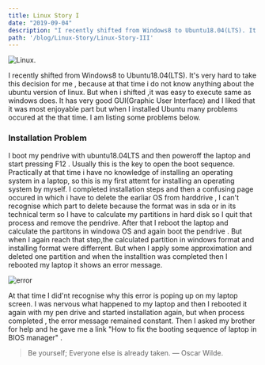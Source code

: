 ```yaml
---
title: Linux Story I
date: "2019-09-04"
description: "I recently shifted from Windows8 to Ubuntu18.04(LTS). It's....."
path: '/blog/Linux-Story/Linux-Story-III'
---
```

![Linux](https://blog.prashantpandey9.in/static/c0d183c4bbf57a08201e56900dde0e45/17a7e/linux.jpg).

I recently shifted from Windows8 to Ubuntu18.04(LTS). It's very hard to take this decision for me , because at that time i do not know anything about the ubuntu version of linux. But when i shifted ,it was easy to execute same as windows does. It has very good GUI(Graphic User Interface) and I liked that it was most enjoyable part but when I installed  Ubuntu many problems occured at the that  time. I am listing some problems below.






### Installation Problem
I boot my pendrive with ubuntu18.04LTS and then  poweroff the laptop and start pressing F12 . Usually this is the key to open the boot sequence. Practically at that time i have no knowledge of installing an operating system in a laptop, so this is my first attemt for installing an operating system by myself. I completed installation steps and then a confusing page occured in which i have to delete the earliar OS from harddrive , I can't recognise which part to delete  because the format was  in sda or in its technical term so I have to calculate my partitions in hard disk so I quit that process and remove the pendrive. After that I reboot the laptop and calculate the partitons in windowa OS and again boot the pendrive . But when I again reach that step,the calculated partition in windows format and installing format were differrent. But when  I apply some approximation and deleted one partition and  when the installtion was  completed then I rebooted my laptop it shows an error message.

![error](https://blog.prashantpandey9.in/static/40f03fb07e904f2ed8182d727f1fdb16/3cd52/linux2.png)

At that time I did'nt recognise why this error is poping up on my  laptop screen. 
I was nervous what happened to my laptop and then I rebooted it  again with my pen drive and started installation again, but when process completed , the error message remained constant. Then I asked my brother for help and  he gave me a link "How to fix the booting sequence of laptop in BIOS manager" . 


>Be  yourself; Everyone else is already taken. 
> — Oscar Wilde.